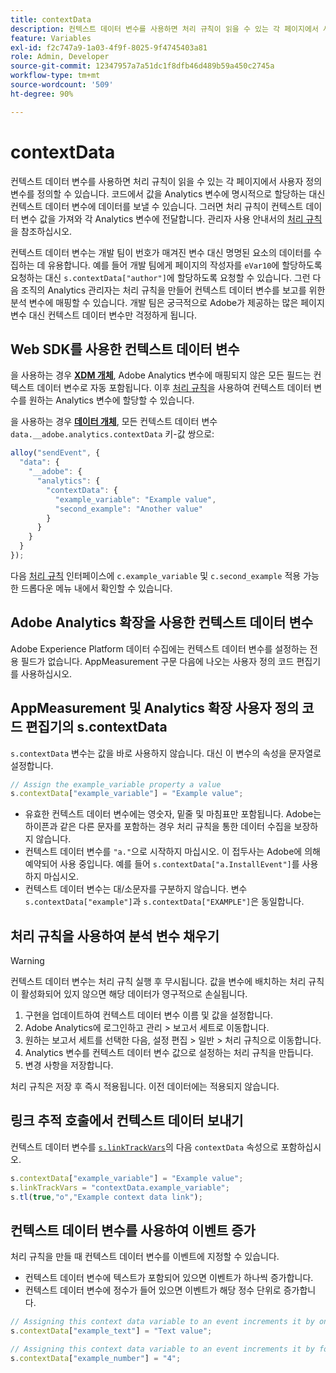 ```yaml
---
title: contextData
description: 컨텍스트 데이터 변수를 사용하면 처리 규칙이 읽을 수 있는 각 페이지에서 사용자 정의 변수를 정의할 수 있습니다.
feature: Variables
exl-id: f2c747a9-1a03-4f9f-8025-9f4745403a81
role: Admin, Developer
source-git-commit: 12347957a7a51dc1f8dfb46d489b59a450c2745a
workflow-type: tm+mt
source-wordcount: '509'
ht-degree: 90%

---
```


# contextData

컨텍스트 데이터 변수를 사용하면 처리 규칙이 읽을 수 있는 각 페이지에서 사용자 정의 변수를 정의할 수 있습니다. 코드에서 값을 Analytics 변수에 명시적으로 할당하는 대신 컨텍스트 데이터 변수에 데이터를 보낼 수 있습니다. 그러면 처리 규칙이 컨텍스트 데이터 변수 값을 가져와 각 Analytics 변수에 전달합니다. 관리자 사용 안내서의 [처리 규칙](/help/admin/admin/c-manage-report-suites/c-edit-report-suites/general/c-processing-rules/c-processing-rules-configuration/t-processing-rules.md)을 참조하십시오.

컨텍스트 데이터 변수는 개발 팀이 번호가 매겨진 변수 대신 명명된 요소의 데이터를 수집하는 데 유용합니다. 예를 들어 개발 팀에게 페이지의 작성자를 `eVar10`에 할당하도록 요청하는 대신 `s.contextData["author"]`에 할당하도록 요청할 수 있습니다. 그런 다음 조직의 Analytics 관리자는 처리 규칙을 만들어 컨텍스트 데이터 변수를 보고를 위한 분석 변수에 매핑할 수 있습니다. 개발 팀은 궁극적으로 Adobe가 제공하는 많은 페이지 변수 대신 컨텍스트 데이터 변수만 걱정하게 됩니다.

## Web SDK를 사용한 컨텍스트 데이터 변수

을 사용하는 경우 [**XDM 개체**](/help/implement/aep-edge/xdm-var-mapping.md), Adobe Analytics 변수에 매핑되지 않은 모든 필드는 컨텍스트 데이터 변수로 자동 포함됩니다. 이후 [처리 규칙](/help/admin/admin/c-manage-report-suites/c-edit-report-suites/general/c-processing-rules/processing-rules.md)을 사용하여 컨텍스트 데이터 변수를 원하는 Analytics 변수에 할당할 수 있습니다.

을 사용하는 경우 [**데이터 개체**](/help/implement/aep-edge/data-var-mapping.md), 모든 컨텍스트 데이터 변수 `data.__adobe.analytics.contextData` 키-값 쌍으로:

```js
alloy("sendEvent", {
  "data": {
    "__adobe": {
      "analytics": {
        "contextData": {
          "example_variable": "Example value",
          "second_example": "Another value"
        }
      }
    }
  }
});
```

다음 [처리 규칙](/help/admin/admin/c-manage-report-suites/c-edit-report-suites/general/c-processing-rules/processing-rules.md) 인터페이스에 `c.example_variable` 및 `c.second_example` 적용 가능한 드롭다운 메뉴 내에서 확인할 수 있습니다.

## Adobe Analytics 확장을 사용한 컨텍스트 데이터 변수

Adobe Experience Platform 데이터 수집에는 컨텍스트 데이터 변수를 설정하는 전용 필드가 없습니다. AppMeasurement 구문 다음에 나오는 사용자 정의 코드 편집기를 사용하십시오.

## AppMeasurement 및 Analytics 확장 사용자 정의 코드 편집기의 s.contextData

`s.contextData` 변수는 값을 바로 사용하지 않습니다. 대신 이 변수의 속성을 문자열로 설정합니다.

```js
// Assign the example_variable property a value
s.contextData["example_variable"] = "Example value";
```

* 유효한 컨텍스트 데이터 변수에는 영숫자, 밑줄 및 마침표만 포함됩니다. Adobe는 하이픈과 같은 다른 문자를 포함하는 경우 처리 규칙을 통한 데이터 수집을 보장하지 않습니다.
* 컨텍스트 데이터 변수를 `"a."`으로 시작하지 마십시오. 이 접두사는 Adobe에 의해 예약되어 사용 중입니다. 예를 들어 `s.contextData["a.InstallEvent"]`를 사용하지 마십시오.
* 컨텍스트 데이터 변수는 대/소문자를 구분하지 않습니다. 변수 `s.contextData["example"]`과 `s.contextData["EXAMPLE"]`은 동일합니다.

## 처리 규칙을 사용하여 분석 변수 채우기

>[!WARNING]
>
>컨텍스트 데이터 변수는 처리 규칙 실행 후 무시됩니다. 값을 변수에 배치하는 처리 규칙이 활성화되어 있지 않으면 해당 데이터가 영구적으로 손실됩니다.

1. 구현을 업데이트하여 컨텍스트 데이터 변수 이름 및 값을 설정합니다.
2. Adobe Analytics에 로그인하고 관리 > 보고서 세트로 이동합니다.
3. 원하는 보고서 세트를 선택한 다음, 설정 편집 > 일반 > 처리 규칙으로 이동합니다.
4. Analytics 변수를 컨텍스트 데이터 변수 값으로 설정하는 처리 규칙을 만듭니다.
5. 변경 사항을 저장합니다.

처리 규칙은 저장 후 즉시 적용됩니다. 이전 데이터에는 적용되지 않습니다.

## 링크 추적 호출에서 컨텍스트 데이터 보내기

컨텍스트 데이터 변수를 [`s.linkTrackVars`](../config-vars/linktrackvars.md)의 다음 `contextData` 속성으로 포함하십시오.

```js
s.contextData["example_variable"] = "Example value";
s.linkTrackVars = "contextData.example_variable";
s.tl(true,"o","Example context data link");
```

## 컨텍스트 데이터 변수를 사용하여 이벤트 증가

처리 규칙을 만들 때 컨텍스트 데이터 변수를 이벤트에 지정할 수 있습니다.

* 컨텍스트 데이터 변수에 텍스트가 포함되어 있으면 이벤트가 하나씩 증가합니다.
* 컨텍스트 데이터 변수에 정수가 들어 있으면 이벤트가 해당 정수 단위로 증가합니다.

```js
// Assigning this context data variable to an event increments it by one
s.contextData["example_text"] = "Text value";

// Assigning this context data variable to an event increments it by four
s.contextData["example_number"] = "4";
```
